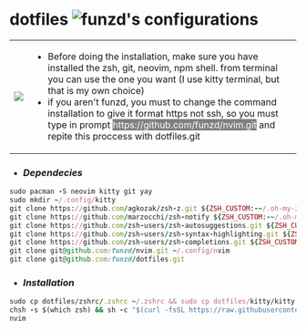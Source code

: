 # dotfiles ![funzd's configurations](https://img.shields.io/badge/funzd's%20configuration-025E8C?style=for-the-badge&logo=dev.to&logoColor=white)



  <table>
    <tbody>
      <tr>
        <td>
          <img src="https://w7.pngwing.com/pngs/103/656/png-transparent-warning-sign-exclamation-mark-in-red-triangle-alert-warning-message-computer-warning-digital-warning-thumbnail.png"/>
        </td>
        <td>
          <ul>
           <li> Before doing the installation, make sure you have installed the zsh, git, neovim, npm shell.
          from terminal you can use the one you want (I use kitty terminal, but that is my own choice)</li>
            <li>if you aren't funzd, you must to change the command installation to give it format https not ssh, so you must type in prompt <span style="background: gray; color: white;">https://github.com/funzd/nvim.git</span> and repite this proccess with dotfiles.git</li>
          </ul>
          </td>
</table>


- ### *Dependecies*
```ruby
sudo pacman -S neovim kitty git yay
sudo mkdir ~/.config/kitty
git clone https://github.com/agkozak/zsh-z.git ${ZSH_CUSTOM:-~/.oh-my-zsh/custom}/plugins/zsh-z
git clone https://github.com/marzocchi/zsh-notify ${ZSH_CUSTOM:-~/.oh-my-zh/custom}/plugins/zsh-notify
git clone https://github.com/zsh-users/zsh-autosuggestions.git ${ZSH_CUSTOM:-~/.oh-my-zsh/custom}/plugins/zsh-suggestions
git clone https://github.com/zsh-users/zsh-syntax-highlighting.git ${ZSH_CUSTOM:-~/.oh-my-zsh/custom}/plugins/zsh-syntax-highlighting
git clone https://github.com/zsh-users/zsh-completions.git ${ZSH_CUSTOM:-~/.oh-my-zsh/custom}/plugins/zsh-completions
git clone git@github.com:funzd/nvim.git ~/.config/nvim
git clone git@github.com:funzd/dotfiles.git
```

- ### *Installation*
```ruby
sudo cp dotfiles/zshrc/.zshrc ~/.zshrc && sudo cp dotfiles/kitty/kitty.conf ~/.conf/kitty/ && sudo rm -r dotfiles
chsh -s $(which zsh) && sh -c "$(curl -fsSL https://raw.githubusercontent.com/robbyrussell/oh-my-zsh/master/tools/install.sh)"
nvim
```
